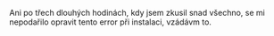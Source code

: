 Ani po třech dlouhých hodinách, kdy jsem zkusil snad všechno, se mi nepodařilo opravit tento error při instalaci, vzádávm to.
